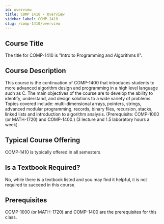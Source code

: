 ```yaml
---
id: overview
title: COMP 1410 - Overview
sidebar_label: COMP-1410
slug: /comp-1410/overview
---
```


## Course Title

The title for COMP-1410 is "Intro to Programming and Algorithms II".

## Course Description

This course is the continuation of COMP-1400 that introduces students to more advanced algorithm design and programming in a high level language such as C. The main objectives of the course are to develop the ability to identify, understand, and design solutions to a wide variety of problems. Topics covered include: multi-dimensional arrays, pointers, strings, advanced modular programming, records, binary files, recursion, stacks, linked lists and introduction to algorithm analysis. (Prerequisite: COMP-1000 (or MATH-1720) and COMP-1400.) (3 lecture and 1.5 laboratory hours a week).

## Typical Course Offering

COMP-1410 is typically offered in all semesters.

## Is a Textbook Required?

No, while there is a textbook listed and you may find it helpful, it is not required to succeed in this course.

## Prerequisites

COMP-1000 (or MATH-1720) and COMP-1400 are the prerequisites for this class.

